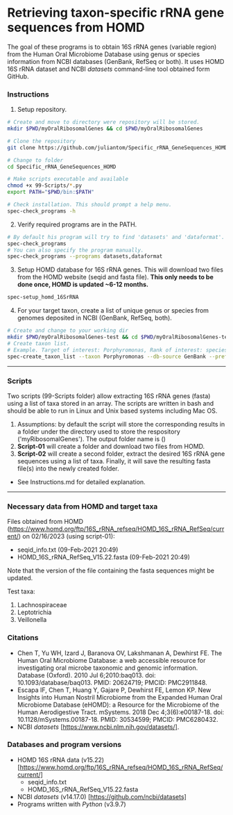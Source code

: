 # Retrieving taxon-specific rRNA gene sequences from HOMD
The goal of these programs is to obtain 16S rRNA genes (variable region) from the Human Oral Microbiome Database using genus or species information from NCBI databases (GenBank, RefSeq or both). It uses HOMD 16S rRNA dataset and NCBI *datasets* command-line tool obtained form GitHub.<br>

### Instructions
1. Setup repository.
```bash
# Create and move to directory were repository will be stored.
mkdir $PWD/myOralRibosomalGenes && cd $PWD/myOralRibosomalGenes

# Clone the repository
git clone https://github.com/juliantom/Specific_rRNA_GeneSequences_HOMD.git

# Change to folder 
cd Specific_rRNA_GeneSequences_HOMD

# Make scripts executable and available
chmod +x 99-Scripts/*.py
export PATH="$PWD/bin:$PATH"

# Check installation. This should prompt a help menu.
spec-check_programs -h
```
2. Verify required programs are in the PATH.
```bash
# By default his program will try to find 'datasets' and 'dataformat'.
spec-check_programs
# You can also specify the program manually.
spec-check_programs --programs datasets,dataformat
```
3. Setup HOMD database for 16S rRNA genes. This will download two files from the HOMD website (seqid and fasta file). **This only needs to be done once, HOMD is updated ~6-12 months.**
```bash
spec-setup_homd_16SrRNA
```

4. For your target taxon, create a list of unique genus or species from genomes deposited in NCBI (GenBank, RefSeq, both).
```bash
# Create and change to your working dir
mkdir $PWD/myOralRibosomalGenes-test && cd $PWD/myOralRibosomalGenes-test
# Create taxon list.
# Example. Target of interest: Porphyromonas, Rank of interest: species, DB of interest: GenBank
spec-create_taxon_list --taxon Porphyromonas --db-source GenBank --prefix my_Porphyromonas --tax-rank species
```
---
### Scripts
Two scripts (99-Scripts folder) allow extracting 16S rRNA genes (fasta) using a list of taxa stored in an array. The scripts are written in bash and should be able to run in Linux and Unix based systems including Mac OS.
1. Assumptions: by default the script will store the corresponding results in a folder under the directory used to store the respository ('myRibosomalGenes'). The output folder name is ()
2. **Script-01** will create a folder and download two files from HOMD.
3. **Script-02** will create a second folder, extract the desired 16S rRNA gene sequences using a list of taxa. Finally, it will save the resulting fasta file(s) into the newly created folder.<br>
- See Instructions.md for detailed explanation.<br>
---
### Necessary data from HOMD and target taxa
Files obtained from HOMD (https://www.homd.org/ftp/16S_rRNA_refseq/HOMD_16S_rRNA_RefSeq/current/) on 02/16/2023 (using script-01):
- seqid_info.txt (09-Feb-2021 20:49)
- HOMD_16S_rRNA_RefSeq_V15.22.fasta (09-Feb-2021 20:49)<br>

Note that the version of the file containing the fasta sequences might be updated.

Test taxa:<br>
1. Lachnospiraceae
2. Leptotrichia
3. Veillonella<br>

### Citations
* Chen T, Yu WH, Izard J, Baranova OV, Lakshmanan A, Dewhirst FE. The Human Oral Microbiome Database: a web accessible resource for investigating oral microbe taxonomic and genomic information. Database (Oxford). 2010 Jul 6;2010:baq013. doi: 10.1093/database/baq013. PMID: 20624719; PMCID: PMC2911848.
* Escapa IF, Chen T, Huang Y, Gajare P, Dewhirst FE, Lemon KP. New Insights into Human Nostril Microbiome from the Expanded Human Oral Microbiome Database (eHOMD): a Resource for the Microbiome of the Human Aerodigestive Tract. mSystems. 2018 Dec 4;3(6):e00187-18. doi: 10.1128/mSystems.00187-18. PMID: 30534599; PMCID: PMC6280432.
* NCBI *datasets* [https://www.ncbi.nlm.nih.gov/datasets/].

### Databases and program versions
* HOMD 16S rRNA data (v15.22) [https://www.homd.org/ftp/16S_rRNA_refseq/HOMD_16S_rRNA_RefSeq/current/]
    * seqid_info.txt
    * HOMD_16S_rRNA_RefSeq_V15.22.fasta
* NCBI *datasets* (v14.17.0) [https://github.com/ncbi/datasets]
* Programs written with *Python* (v3.9.7)